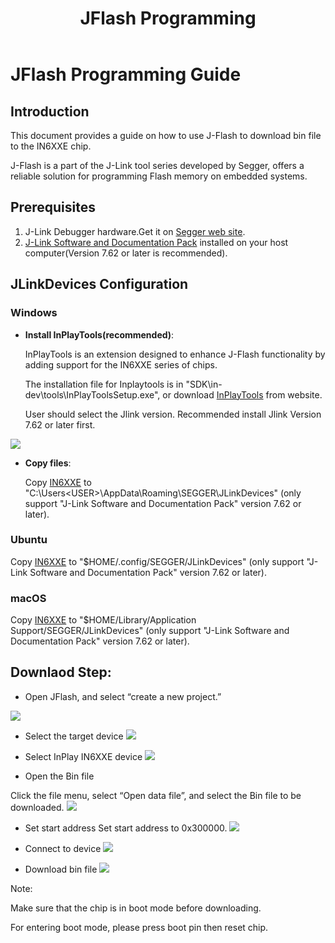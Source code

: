 ﻿---
title: "JFlash Programming"
---

# JFlash Programming Guide

## Introduction
This document provides a guide on how to use J-Flash to download bin file to the IN6XXE chip. 

J-Flash is a part of the J-Link tool series developed by Segger, offers a reliable solution for programming Flash memory on embedded systems.

## Prerequisites

1. J-Link Debugger hardware.Get it on [Segger web site](https://shop.segger.com/debug-trace-probes/debug-probes/j-link/j-link-base-classic).
2. [J-Link Software and Documentation Pack](https://www.segger.com/downloads/jlink/#J-LinkSoftwareAndDocumentationPack) installed on your host computer(Version 7.62 or later is recommended).
	

## JLinkDevices  Configuration
### Windows
- **Install InPlayTools(recommended)**:

	InPlayTools is an extension designed to enhance J-Flash functionality by adding support for the IN6XXE series of chips.

	The installation file for Inplaytools is in "SDK\in-dev\tools\InPlayToolsSetup.exe", or download [InPlayTools](https://github.com/InPlay-Inc/IN6XXE-Tools/blob/main/InPlayTool/InPlayToolsSetup.exe) from website.

	User should select the Jlink version. Recommended install Jlink Version 7.62 or later first.


![](/images/jflash0.png)
- **Copy files**:
  
	Copy [IN6XXE](https://github.com/InPlay-Inc/IN6XXE-Tools/tree/main/JLinkDevices/IN6XXE) to "C:\Users\<USER>\AppData\Roaming\SEGGER\JLinkDevices"
	(only support "J-Link Software and Documentation Pack" version 7.62 or later).

### Ubuntu

Copy [IN6XXE](https://github.com/InPlay-Inc/IN6XXE-Tools/tree/main/JLinkDevices/IN6XXE) to "$HOME/.config/SEGGER/JLinkDevices"
	(only support "J-Link Software and Documentation Pack" version 7.62 or later).

### macOS
Copy [IN6XXE](https://github.com/InPlay-Inc/IN6XXE-Tools/tree/main/JLinkDevices/IN6XXE) to "$HOME/Library/Application Support/SEGGER/JLinkDevices"
	(only support "J-Link Software and Documentation Pack" version 7.62 or later).

## Downlaod Step:
- Open JFlash, and select “create a new project.”

![](/images/jflash1.png)

- Select the target device
![](/images/jflash2.png)

- Select InPlay IN6XXE device
![](/images/jflash3.png)

- Open the Bin file

Click the file menu, select “Open data file”, and select the Bin file to be downloaded.
![](/images/jflash4.png)

- Set start address
  Set start address to 0x300000.
  ![](/images/jflash5.png)


- Connect to device
  ![](/images/jflash6.png)

- Download bin file
  ![](/images/jflash7.png)

Note:

Make sure that the chip is in boot mode before downloading.

For entering boot mode, please press boot pin then reset chip.